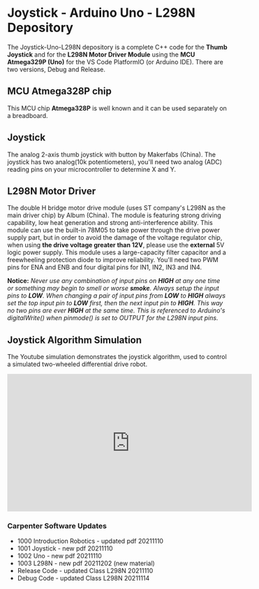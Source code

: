 # Joystick - Arduino Uno - L298N Depository

The Joystick-Uno-L298N depository is a complete C++ code for the **Thumb Joystick** and for the **L298N Motor Driver Module** using the **MCU Atmega329P (Uno)** for the  VS Code PlatformIO (or Arduino IDE). There are two versions, Debug and Release.

## MCU Atmega328P chip 

This MCU chip **Atmega328P** is well known and it can be used separately on a breadboard.

## Joystick 

The analog 2-axis thumb joystick with button by Makerfabs (China). The joystick has two analog(10k potentiometers), you'll need two analog (ADC) reading pins on your microcontroller to determine X and Y.

## L298N Motor Driver

The double H bridge motor drive module (uses ST company's L298N as the main driver chip) by Album (China). The module is featuring strong driving capability, low heat generation and strong anti-interference ability. This module can use the built-in 78M05 to take power through the drive power supply part, but in order to avoid the damage of the voltage regulator chip, when using **the drive voltage greater than 12V**, please use the **external** 5V logic power supply. This module uses a large-capacity filter capacitor and a freewheeling protection diode to improve reliability. You'll need two PWM pins for ENA and ENB and four digital pins for IN1, IN2, IN3 and IN4.

**Notice:** *Never use any combination of input pins on **HIGH** at any one time or something may begin to smell or worse **smoke**. Always setup the input pins to **LOW**. When changing a pair of input pins from **LOW** to **HIGH** always set the top input pin to **LOW** first, then the next input pin to **HIGH**. This way no two pins are ever **HIGH** at the same time. This is referenced to Arduino's digitalWrite() when pinmode() is set to OUTPUT for the L298N input pins.*

## Joystick Algorithm Simulation

The Youtube simulation demonstrates the joystick algorithm, used to control a simulated two-wheeled differential drive robot. 

<p align="center">
<iframe width="560" height="315" src="https://www.youtube.com/embed/maIHbdbDBwo" title="YouTube video player" frameborder="0" allow="accelerometer; autoplay; clipboard-write; encrypted-media; gyroscope; picture-in-picture" allowfullscreen></iframe>
</p>

### Carpenter Software Updates

- 1000 Introduction Robotics - updated pdf 20211110
- 1001 Joystick              - new pdf 20211110
- 1002 Uno                   - new pdf 20211110
- 1003 L298N                 - new pdf 20211202 (new material)
- Release Code               - updated Class L298N 20211110
- Debug Code                 - updated Class L298N 20211114
   
